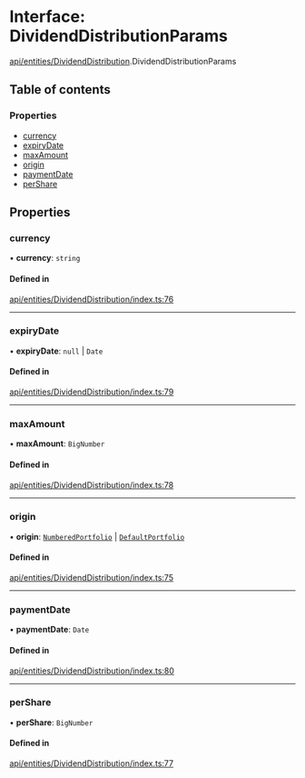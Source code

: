 # Interface: DividendDistributionParams

[api/entities/DividendDistribution](../wiki/api.entities.DividendDistribution).DividendDistributionParams

## Table of contents

### Properties

- [currency](../wiki/api.entities.DividendDistribution.DividendDistributionParams#currency)
- [expiryDate](../wiki/api.entities.DividendDistribution.DividendDistributionParams#expirydate)
- [maxAmount](../wiki/api.entities.DividendDistribution.DividendDistributionParams#maxamount)
- [origin](../wiki/api.entities.DividendDistribution.DividendDistributionParams#origin)
- [paymentDate](../wiki/api.entities.DividendDistribution.DividendDistributionParams#paymentdate)
- [perShare](../wiki/api.entities.DividendDistribution.DividendDistributionParams#pershare)

## Properties

### currency

• **currency**: `string`

#### Defined in

[api/entities/DividendDistribution/index.ts:76](https://github.com/PolymathNetwork/polymesh-sdk/blob/31dfa0dc/src/api/entities/DividendDistribution/index.ts#L76)

___

### expiryDate

• **expiryDate**: ``null`` \| `Date`

#### Defined in

[api/entities/DividendDistribution/index.ts:79](https://github.com/PolymathNetwork/polymesh-sdk/blob/31dfa0dc/src/api/entities/DividendDistribution/index.ts#L79)

___

### maxAmount

• **maxAmount**: `BigNumber`

#### Defined in

[api/entities/DividendDistribution/index.ts:78](https://github.com/PolymathNetwork/polymesh-sdk/blob/31dfa0dc/src/api/entities/DividendDistribution/index.ts#L78)

___

### origin

• **origin**: [`NumberedPortfolio`](../wiki/api.entities.NumberedPortfolio.NumberedPortfolio) \| [`DefaultPortfolio`](../wiki/api.entities.DefaultPortfolio.DefaultPortfolio)

#### Defined in

[api/entities/DividendDistribution/index.ts:75](https://github.com/PolymathNetwork/polymesh-sdk/blob/31dfa0dc/src/api/entities/DividendDistribution/index.ts#L75)

___

### paymentDate

• **paymentDate**: `Date`

#### Defined in

[api/entities/DividendDistribution/index.ts:80](https://github.com/PolymathNetwork/polymesh-sdk/blob/31dfa0dc/src/api/entities/DividendDistribution/index.ts#L80)

___

### perShare

• **perShare**: `BigNumber`

#### Defined in

[api/entities/DividendDistribution/index.ts:77](https://github.com/PolymathNetwork/polymesh-sdk/blob/31dfa0dc/src/api/entities/DividendDistribution/index.ts#L77)
